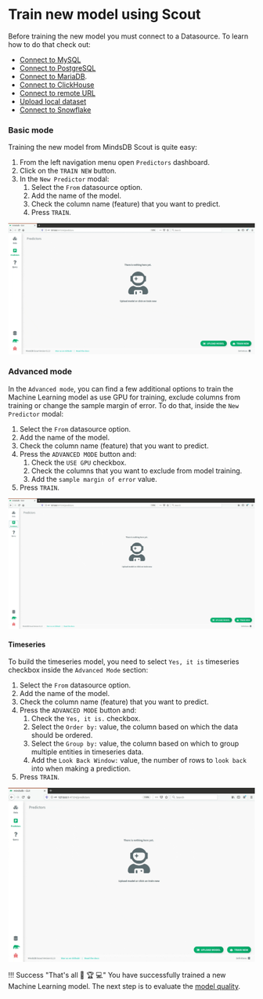 # Train new model using Scout

Before training the new model you must connect to a Datasource. To learn how to do that check out:

* [Connect to MySQL](/docs/datasources/mysql)
* [Connect to PostgreSQL](/docs/datasources/mysql)
* [Connect to MariaDB](/docs/datasources/mariadb).
* [Connect to ClickHouse](/docs/datasources/clickhouse)
* [Connect to remote URL](/docs/datasources/remote)
* [Upload local dataset](/docs/datasources/local)
* [Connect to Snowflake](/docs/datasources/snowflake)

### Basic mode

Training the new model from MindsDB Scout is quite easy:

1. From the left navigation menu open `Predictors` dashboard.
2. Click on the `TRAIN NEW` button.
3. In the `New Predictor` modal:
    1. Select the `From` datasource option.
    2. Add the name of the model.
    3. Check the column name (feature) that you want to predict.
    4. Press `TRAIN`. 

![Train model basic mode](/assets/predictors/train-basic.gif)

### Advanced mode

In the `Advanced mode`, you can find a few additional options to train the Machine Learning model as use GPU for training, exclude columns from training or change the sample margin of error. To do that, inside the `New Predictor` modal:

1. Select the `From` datasource option.
2. Add the name of the model.
3. Check the column name (feature) that you want to predict.
4. Press the `ADVANCED MODE` button and:
    1. Check the `USE GPU` checkbox.
    2. Check the columns that you want to exclude from model training.
    3. Add the `sample margin of error` value.
5. Press `TRAIN`. 

![Train model advanced mode](/assets/predictors/train-advanced.gif)

#### Timeseries

To build the timeseries model, you need to select `Yes, it is` timeseries checkbox inside the `Advanced Mode` section:

1. Select the `From` datasource option.
2. Add the name of the model.
3. Check the column name (feature) that you want to predict.
4. Press the `ADVANCED MODE` button and:
    1. Check the `Yes, it is.` checkbox.
    2. Select the `Order by:` value, the column based on which the data should be ordered.
    3. Select the `Group by:` value, the column based on which to group multiple entities in timeseries data.
    4. Add the `Look Back Window:` value, the number of rows to `look back` into when making a prediction.
5. Press `TRAIN`. 

![Train timeseries](/assets/predictors/train-timeseries.gif)


!!! Success "That's all :tada: :trophy:  :computer:"
    You have successfully trained a new Machine Learning model. The next step is to evaluate the [model quality](/docs/model/quality).
